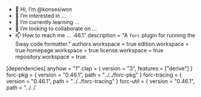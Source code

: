 - 👋 Hi, I’m @konsesiwon
- 👀 I’m interested in ...
- 🌱 I’m currently learning ...
- 💞️ I’m looking to collaborate on ...
- 📫 How to reach me ...
.46.1"
description = "A `forc` plugin for running the Sway code formatter."
authors.workspace = true
edition.workspace = true
homepage.workspace = true
license.workspace = true
repository.workspace = true

[dependencies]
anyhow = "1"
clap = { version = "3", features = ["derive"] }
forc-pkg = { version = "0.46.1", path = "../../forc-pkg" }
forc-tracing = { version = "0.46.1", path = "../../forc-tracing" }
forc-util = { version = "0.46.1", path = "../../
<!---
konsesiwon/konsesiwon is a ✨ special ✨ repository because its `README.md` (this file) appears on your GitHub profile.
You can click the Preview link to take a look at your changes.
--->
